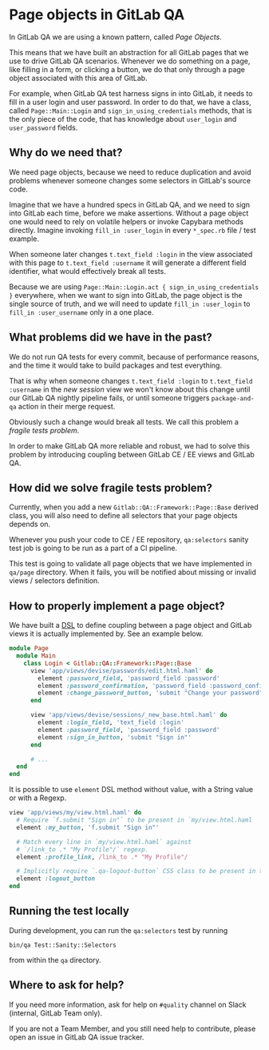 # Page objects in GitLab QA

In GitLab QA we are using a known pattern, called _Page Objects_.

This means that we have built an abstraction for all GitLab pages that we use
to drive GitLab QA scenarios. Whenever we do something on a page, like filling
in a form, or clicking a button, we do that only through a page object
associated with this area of GitLab.

For example, when GitLab QA test harness signs in into GitLab, it needs to fill
in a user login and user password. In order to do that, we have a class, called
`Page::Main::Login` and `sign_in_using_credentials` methods, that is the only
piece of the code, that has knowledge about `user_login` and `user_password`
fields.

## Why do we need that?

We need page objects, because we need to reduce duplication and avoid problems
whenever someone changes some selectors in GitLab's source code.

Imagine that we have a hundred specs in GitLab QA, and we need to sign into
GitLab each time, before we make assertions. Without a page object one would
need to rely on volatile helpers or invoke Capybara methods directly. Imagine
invoking `fill_in :user_login` in every `*_spec.rb` file / test example.

When someone later changes `t.text_field :login` in the view associated with
this page to `t.text_field :username` it will generate a different field
identifier, what would effectively break all tests.

Because we are using `Page::Main::Login.act { sign_in_using_credentials }`
everywhere, when we want to sign into GitLab, the page object is the single
source of truth, and we will need to update `fill_in :user_login`
to `fill_in :user_username` only in a one place.

## What problems did we have in the past?

We do not run QA tests for every commit, because of performance reasons, and
the time it would take to build packages and test everything.

That is why when someone changes `t.text_field :login` to
`t.text_field :username` in the _new session_ view we won't know about this
change until our GitLab QA nightly pipeline fails, or until someone triggers
`package-and-qa` action in their merge request.

Obviously such a change would break all tests. We call this problem a _fragile
tests problem_.

In order to make GitLab QA more reliable and robust, we had to solve this
problem by introducing coupling between GitLab CE / EE views and GitLab QA.

## How did we solve fragile tests problem?

Currently, when you add a new `Gitlab::QA::Framework::Page::Base` derived class, you will also need to
define all selectors that your page objects depends on.

Whenever you push your code to CE / EE repository, `qa:selectors` sanity test
job is going to be run as a part of a CI pipeline.

This test is going to validate all page objects that we have implemented in
`qa/page` directory. When it fails, you will be notified about missing
or invalid views / selectors definition.

## How to properly implement a page object?

[dsl]: https://gitlab.com/gitlab-org/gitlab-qa/tree/master/lib/gitlab/qa/framework/page

We have built a [DSL][dsl] to define coupling between a page object and GitLab views
it is actually implemented by. See an example below.

```ruby
module Page
  module Main
    class Login < Gitlab::QA::Framework::Page::Base
      view 'app/views/devise/passwords/edit.html.haml' do
        element :password_field, 'password_field :password'
        element :password_confirmation, 'password_field :password_confirmation'
        element :change_password_button, 'submit "Change your password"'
      end

      view 'app/views/devise/sessions/_new_base.html.haml' do
        element :login_field, 'text_field :login'
        element :password_field, 'password_field :password'
        element :sign_in_button, 'submit "Sign in"'
      end

      # ...
  end
end
```

It is possible to use `element` DSL method without value, with a String value
or with a Regexp.

```ruby
view 'app/views/my/view.html.haml' do
  # Require `f.submit "Sign in"` to be present in `my/view.html.haml
  element :my_button, 'f.submit "Sign in"'

  # Match every line in `my/view.html.haml` against
  # `/link_to .* "My Profile"/` regexp.
  element :profile_link, /link_to .* "My Profile"/

  # Implicitly require `.qa-logout-button` CSS class to be present in the view
  element :logout_button
end
```

## Running the test locally

During development, you can run the `qa:selectors` test by running

```shell
bin/qa Test::Sanity::Selectors
```

from within the `qa` directory.

## Where to ask for help?

If you need more information, ask for help on `#quality` channel on Slack
(internal, GitLab Team only).

If you are not a Team Member, and you still need help to contribute, please
open an issue in GitLab QA issue tracker.
